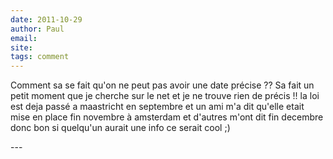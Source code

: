 ```yaml
---
date: 2011-10-29
author: Paul
email: 
site: 
tags: comment
---
```


<p>Comment sa se fait qu'on ne peut pas avoir une date précise ?? Sa fait un petit moment que je cherche sur le net et je ne trouve rien de précis !! la loi est deja passé a maastricht en septembre et un ami m'a dit qu'elle etait mise en place fin novembre à amsterdam et d'autres m'ont dit fin decembre donc bon si quelqu'un aurait une info ce serait cool ;)</p>
---